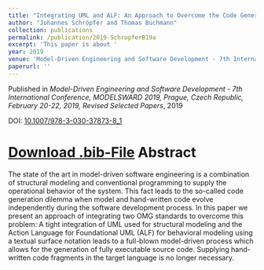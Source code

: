```yaml
---
title: "Integrating UML and ALF: An Approach to Overcome the Code Generation Dilemma in Model-Driven Software Engineering"
author: "Johannes Schröpfer and Thomas Buchmann"
collection: publications
permalink: /publication/2019-SchropferB19a
excerpt: 'This paper is about '
year: 2019
venue: 'Model-Driven Engineering and Software Development - 7th International Conference, MODELSWARD 2019, Prague, Czech Republic, February 20-22, 2019, Revised Selected Papers'
paperurl: ''
---
```


Published in *Model-Driven Engineering and Software Development - 7th International Conference, MODELSWARD 2019, Prague, Czech Republic, February 20-22, 2019, Revised Selected Papers*, 2019

DOI: [10.1007/978-3-030-37873-8_1](https://doi.org/10.1007/978-3-030-37873-8_1)

[Download .bib-File](http://tbuchmann.github.io/files/SchropferB19a.bib)
Abstract
=====

The state of the art in model-driven software engineering is a combination of structural modeling and conventional programming to supply the operational behavior of the system. This fact leads to the so-called code generation dilemma when model and hand-written code evolve independently during the software development process. In this paper we present an approach of integrating two OMG standards to overcome this problem: A tight integration of UML used for structural modeling and the Action Language for Foundational UML (ALF) for behavioral modeling using a textual surface notation leads to a full-blown model-driven process which allows for the generation of fully executable source code. Supplying hand-written code fragments in the target language is no longer necessary.